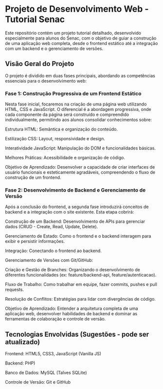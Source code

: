 # Projeto de Desenvolvimento Web - Tutorial Senac
Este repositório contém um projeto tutorial detalhado, desenvolvido especialmente para alunos do Senac, com o objetivo de guiar a construção de uma aplicação web completa, desde o frontend estático até a integração com um backend e o gerenciamento de versões.

## Visão Geral do Projeto
O projeto é dividido em duas fases principais, abordando as competências essenciais para o desenvolvimento web:

### Fase 1: Construção Progressiva de um Frontend Estático
Nesta fase inicial, focaremos na criação de uma página web utilizando HTML, CSS e JavaScript. O diferencial é a abordagem progressiva, onde cada componente da página será construído e compreendido individualmente, permitindo aos alunos consolidar conhecimentos sobre:

Estrutura HTML: Semântica e organização do conteúdo.

Estilização CSS: Layout, responsividade e design.

Interatividade JavaScript: Manipulação do DOM e funcionalidades básicas.

Melhores Práticas: Acessibilidade e organização de código.

Objetivo de Aprendizado: Desenvolver a capacidade de criar interfaces de usuário funcionais e esteticamente agradáveis, compreendendo o fluxo de construção de um frontend.

### Fase 2: Desenvolvimento de Backend e Gerenciamento de Versão
Após a conclusão do frontend, a segunda fase introduzirá conceitos de backend e a integração com o site existente. Esta etapa cobrirá:

Construção de um Backend: Desenvolvimento de APIs para gerenciar dados (CRUD - Create, Read, Update, Delete).

Gerenciamento de Estado: Como o frontend e o backend interagem para exibir e persistir informações.

Integração: Conectando o frontend ao backend.

Gerenciamento de Versões com Git/GitHub:

Criação e Gestão de Branches: Organizando o desenvolvimento de diferentes funcionalidades (ex: feature/backend-api, feature/autenticacao).

Fluxo de Trabalho: Como trabalhar em equipe, fazer commits, pushes e pull requests.

Resolução de Conflitos: Estratégias para lidar com divergências de código.

Objetivo de Aprendizado: Entender a arquitetura completa de uma aplicação web, desenvolver habilidades de backend e dominar as ferramentas de colaboração e controle de versão.

## Tecnologias Envolvidas (Sugestões - pode ser atualizado)
Frontend: HTML5, CSS3, JavaScript (Vanilla JS)

Backend: PHP)

Banco de Dados: MySQL  (Talves SQLite)

Controle de Versão: Git e GitHub
